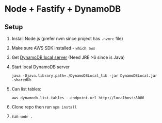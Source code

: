 # Node + Fastify + DynamoDB

## Setup

1. Install Node.js (prefer nvm since project has `.nvmrc` file)
2. Make sure AWS SDK installed - `which aws`
3. Get [DynamoDB local server](https://docs.aws.amazon.com/amazondynamodb/latest/developerguide/DynamoDBLocal.html) (Need JRE >6 since is Java)
4. Start local DynamoDB server

   ```
   java -Djava.library.path=./DynamoDBLocal_lib -jar DynamoDBLocal.jar -sharedDb
   ```

5. Can list tables:

   ```
   aws dynamodb list-tables --endpoint-url http://localhost:8000
   ```

6. Clone repo then run `npm install`
7. run `node .`
